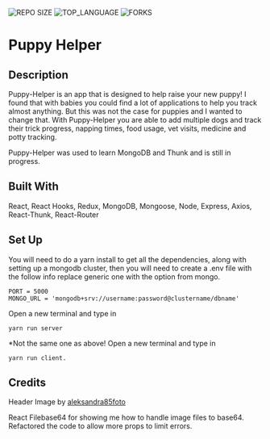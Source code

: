 ![REPO SIZE](https://img.shields.io/github/repo-size/jposeyjr/puppy-helper.svg?style=flat-square)
![TOP_LANGUAGE](https://img.shields.io/github/languages/top/jposeyjr/puppy-helper.svg?style=flat-square)
![FORKS](https://img.shields.io/github/forks/jposeyjr/puppy-helper.svg?style=social)

# Puppy Helper

## Description

Puppy-Helper is an app that is designed to help raise your new puppy! I found that with babies you could find a lot of applications to help you track almost anything. But this was not the case for puppies and I wanted to change that. With Puppy-Helper you are able to add multiple dogs and track their trick progress, napping times, food usage, vet visits, medicine and potty tracking.

Puppy-Helper was used to learn MongoDB and Thunk and is still in progress.

## Built With

React, React Hooks, Redux, MongoDB, Mongoose, Node, Express, Axios, React-Thunk, React-Router

## Set Up

You will need to do a yarn install to get all the dependencies, along with setting up a mongodb cluster, then you will need to create a .env file with the follow info replace generic one with the option from mongo.

```
PORT = 5000
MONGO_URL = 'mongodb+srv://username:password@clustername/dbname'
```

Open a new terminal and type in

```
yarn run server
```

\*Not the same one as above!
Open a new terminal and type in

```
yarn run client.
```

## Credits

Header Image by [aleksandra85foto](https://pixabay.com/users/aleksandra85foto-463403/?utm_source=link-attribution&utm_medium=referral&utm_campaign=image&utm_content=635410")

React Filebase64 for showing me how to handle image files to base64. Refactored the code to allow more props to limit errors.
